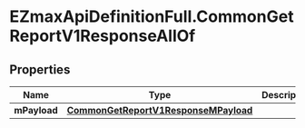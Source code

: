 # EZmaxApiDefinitionFull.CommonGetReportV1ResponseAllOf

## Properties

Name | Type | Description | Notes
------------ | ------------- | ------------- | -------------
**mPayload** | [**CommonGetReportV1ResponseMPayload**](CommonGetReportV1ResponseMPayload.md) |  | 


